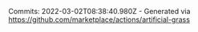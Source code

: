 Commits: 2022-03-02T08:38:40.980Z - Generated via https://github.com/marketplace/actions/artificial-grass
<br>
